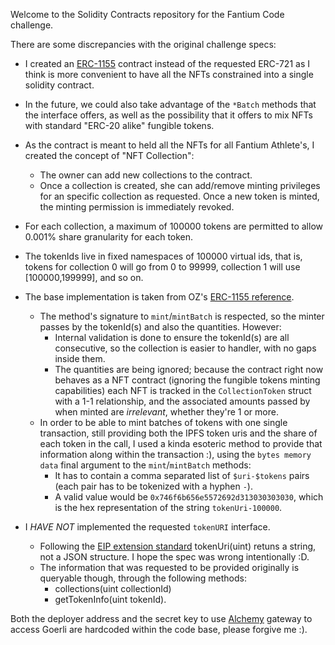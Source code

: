 Welcome to the Solidity Contracts repository for the Fantium Code challenge.

There are some discrepancies with the original challenge specs:


  * I created an [ERC-1155](https://eips.ethereum.org/EIPS/eip-1155) contract instead of the requested ERC-721 as I think is more convenient to have all the NFTs constrained into a single solidity contract.
  * In the future, we could also take advantage of the `*Batch` methods that the interface offers, as well as the possibility that it offers to mix NFTs with standard "ERC-20 alike" fungible tokens.
  * As the contract is meant to held all the NFTs for all Fantium Athlete's, I created the concept of "NFT Collection":
    * The owner can add new collections to the contract.
    * Once a collection is created, she can add/remove minting privileges for an specific collection as requested. Once a new token is minted, the minting permission is immediately revoked.
  * For each collection, a maximum of 100000 tokens are permitted to allow 0.001% share granularity for each token.
  * The tokenIds live in fixed namespaces of 100000 virtual ids, that is, tokens for collection 0 will go from 0 to 99999, collection 1 will use [100000,199999], and so on.
  * The base implementation is taken from OZ's [ERC-1155 reference](https://docs.openzeppelin.com/contracts/3.x/erc1155).
    * The method's signature to `mint`/`mintBatch` is respected, so the minter passes by the tokenId(s) and also the quantities. However:
      * Internal validation is done to ensure the tokenId(s) are all consecutive, so the collection is easier to handler, with no gaps inside them.
      * The quantities are being ignored; because the contract right now behaves as a NFT contract (ignoring the fungible tokens minting capabilities) each NFT is tracked in the `CollectionToken` struct with a 1-1 relationship, and the associated amounts passed by when minted are *irrelevant*, whether they're 1 or more.
    * In order to be able to mint batches of tokens with one single transaction, still providing both the IPFS token uris and the share of each token in the call, I used a kinda esoteric method to provide that information along within the transaction :), using the `bytes memory data` final argument to the `mint`/`mintBatch` methods:
      * It has to contain a comma separated list of `$uri-$tokens` pairs (each pair has to be tokenized with a hyphen `-`).
      * A valid value would be `0x746f6b656e5572692d313030303030`, which is the hex representation of the string `tokenUri-100000`.

  * I *HAVE NOT* implemented the requested `tokenURI` interface.
    * Following the [EIP extension standard](https://eips.ethereum.org/EIPS/eip-721) tokenUri(uint) retuns a string, not a JSON structure. I hope the spec was wrong intentionally :D.
    * The information that was requested to be provided originally is queryable though, through the following methods:
      * collections(uint collectionId)
      * getTokenInfo(uint tokenId).


Both the deployer address and the secret key to use [Alchemy](https://www.alchemy.com/) gateway to access Goerli are hardcoded within the code base, please forgive me :).

